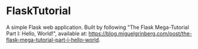 # FlaskTutorial
A simple Flask web application. Built by following "The Flask Mega-Tutorial Part I: Hello, World!", available at: https://blog.miguelgrinberg.com/post/the-flask-mega-tutorial-part-i-hello-world.
